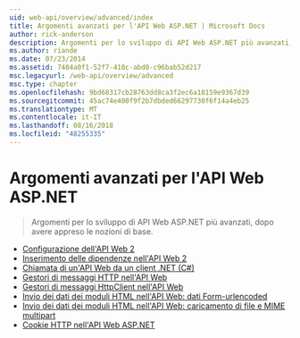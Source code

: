 ```yaml
---
uid: web-api/overview/advanced/index
title: Argomenti avanzati per l'API Web ASP.NET | Microsoft Docs
author: rick-anderson
description: Argomenti per lo sviluppo di API Web ASP.NET più avanzati, dopo avere appreso le nozioni di base.
ms.author: riande
ms.date: 07/23/2014
ms.assetid: 7404a0f1-52f7-410c-abd0-c96bab52d217
msc.legacyurl: /web-api/overview/advanced
msc.type: chapter
ms.openlocfilehash: 9bd68317cb28763dd8ca3f2ec6a18159e9367d39
ms.sourcegitcommit: 45ac74e400f9f2b7dbded66297730f6f14a4eb25
ms.translationtype: MT
ms.contentlocale: it-IT
ms.lasthandoff: 08/16/2018
ms.locfileid: "48255335"
---
```

<a name="advanced-topics-for-aspnet-web-api"></a>Argomenti avanzati per l'API Web ASP.NET
====================
> Argomenti per lo sviluppo di API Web ASP.NET più avanzati, dopo avere appreso le nozioni di base.


- [Configurazione dell'API Web 2](configuring-aspnet-web-api.md)
- [Inserimento delle dipendenze nell'API Web 2](dependency-injection.md)
- [Chiamata di un'API Web da un client .NET (C#)](calling-a-web-api-from-a-net-client.md)
- [Gestori di messaggi HTTP nell'API Web](http-message-handlers.md)
- [Gestori di messaggi HttpClient nell'API Web](httpclient-message-handlers.md)
- [Invio dei dati dei moduli HTML nell'API Web: dati Form-urlencoded](sending-html-form-data-part-1.md)
- [Invio dei dati dei moduli HTML nell'API Web: caricamento di file e MIME multipart](sending-html-form-data-part-2.md)
- [Cookie HTTP nell'API Web ASP.NET](http-cookies.md)
